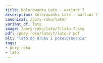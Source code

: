 ```yaml
---
title: Kolorowanka Lato - wariant 7
description: Kolorowanka Lato - wariant 7
canonical: /pory-roku/lato/
variant_of: lato
image: /pory-roku/lato/7/lato-7.svg
pdf: /pory-roku/lato/7/lato-7.pdf
alt: "lato do druku i pokolorowania"
tags:
- pory-roku
- lato
---
```

